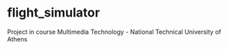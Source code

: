# flight_simulator
Project in course Multimedia Technology - National Technical University of Athens
